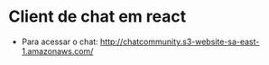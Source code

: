 # Client de chat em react

- Para acessar o chat: http://chatcommunity.s3-website-sa-east-1.amazonaws.com/
